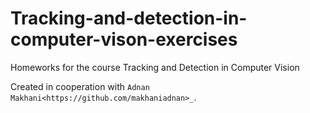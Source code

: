 # Tracking-and-detection-in-computer-vison-exercises
Homeworks for the course Tracking and Detection in Computer Vision

Created in cooperation with `Adnan Makhani<https://github.com/makhaniadnan>_`.
